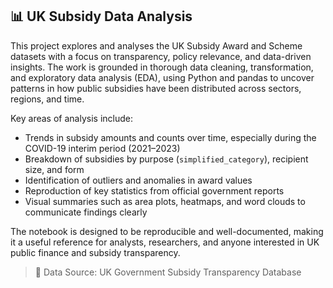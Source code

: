 ## 📊 UK Subsidy Data Analysis

This project explores and analyses the UK Subsidy Award and Scheme datasets with a focus on transparency, policy relevance, and data-driven insights. The work is grounded in thorough data cleaning, transformation, and exploratory data analysis (EDA), using Python and pandas to uncover patterns in how public subsidies have been distributed across sectors, regions, and time.

Key areas of analysis include:
- Trends in subsidy amounts and counts over time, especially during the COVID-19 interim period (2021–2023)
- Breakdown of subsidies by purpose (`simplified_category`), recipient size, and form
- Identification of outliers and anomalies in award values
- Reproduction of key statistics from official government reports
- Visual summaries such as area plots, heatmaps, and word clouds to communicate findings clearly

The notebook is designed to be reproducible and well-documented, making it a useful reference for analysts, researchers, and anyone interested in UK public finance and subsidy transparency.

> 📁 Data Source: UK Government Subsidy Transparency Database
